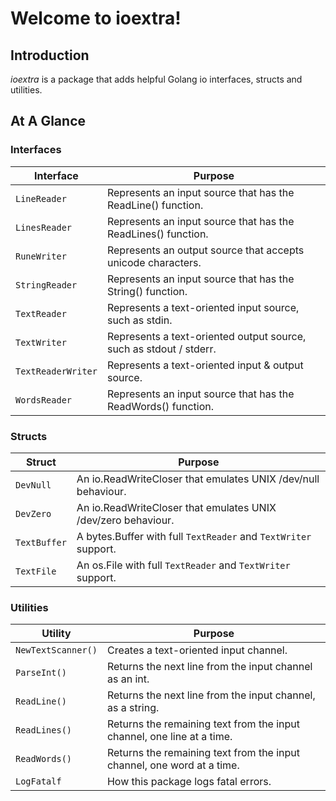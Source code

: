 # Welcome to ioextra!

## Introduction

_ioextra_ is a package that adds helpful Golang io interfaces, structs and utilities.

## At A Glance

### Interfaces

Interface          | Purpose
-------------------|---------
`LineReader`       | Represents an input source that has the ReadLine() function.
`LinesReader`      | Represents an input source that has the ReadLines() function.
`RuneWriter`       | Represents an output source that accepts unicode characters.
`StringReader`     | Represents an input source that has the String() function.
`TextReader`       | Represents a text-oriented input source, such as stdin.
`TextWriter`       | Represents a text-oriented output source, such as stdout / stderr.
`TextReaderWriter` | Represents a text-oriented input & output source.
`WordsReader`      | Represents an input source that has the ReadWords() function.

### Structs

Struct       | Purpose
-------------|--------
`DevNull`    | An io.ReadWriteCloser that emulates UNIX /dev/null behaviour.
`DevZero`    | An io.ReadWriteCloser that emulates UNIX /dev/zero behaviour.
`TextBuffer` | A bytes.Buffer with full `TextReader` and `TextWriter` support.
`TextFile`   | An os.File with full `TextReader` and `TextWriter` support.

### Utilities

Utility            | Purpose
-------------------|--------
`NewTextScanner()` | Creates a text-oriented input channel.
`ParseInt()`       | Returns the next line from the input channel as an int.
`ReadLine()`       | Returns the next line from the input channel, as a string.
`ReadLines()`      | Returns the remaining text from the input channel, one line at a time.
`ReadWords()`      | Returns the remaining text from the input channel, one word at a time.
`LogFatalf`        | How this package logs fatal errors.